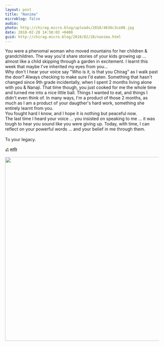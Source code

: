 ```yaml
---
layout: post
title: "Nanima"
microblog: false
audio: 
photo: http://chirag.micro.blog/uploads/2018/4636c3ce80.jpg
date: 2018-02-28 14:50:03 +0400
guid: http://chirag.micro.blog/2018/02/28/nanima.html
---
```

You were a phenomal woman who moved mountains for her children & grandchildren. The way you'd share stories of your kids growing up ... almost like a child skipping through a garden in excitement. I learnt this week that maybe I've inherited my eyes from you...
<br>
Why don't I hear your voice say "Who is it, is that you Chirag" as I walk past the door? Always checking to make sure I'd eaten. Something that hasn't changed since 9th grade incidentally, when I spent 2 months living alone with you & Nanaji. That time though, you just cooked for me the whole time and turned me into a nice little ball. Things I wanted to eat, and things I didn't even think of. In many ways, I'm a product of those 2 months, as much as I am a product of your daugther's hard work, something she entirely learnt from you.
<br>
You fought hard I know, and I hope it is nothing but peaceful now. 
<br>
The last time I heard your voice ... you insisted on speaking to me ... it was tough to hear you sound like you were giving up. Today, with time, I can reflect on your powerful words ... and your belief in me through them.  
<br>
To your legacy.
<br><br>
ॐ शांति

<img src="http://chirag.micro.blog/uploads/2018/4636c3ce80.jpg" width="600" height="600" />
